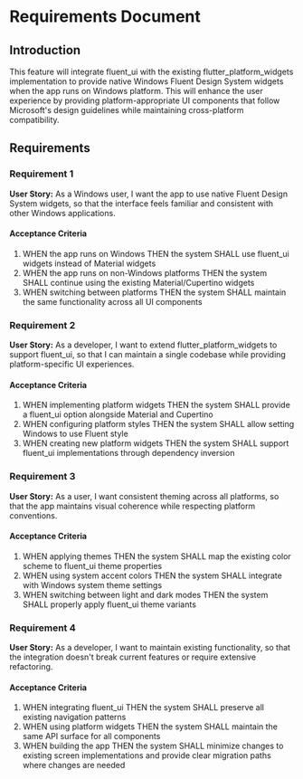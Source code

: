 # Requirements Document

## Introduction

This feature will integrate fluent_ui with the existing flutter_platform_widgets implementation to provide native Windows Fluent Design System widgets when the app runs on Windows platform. This will enhance the user experience by providing platform-appropriate UI components that follow Microsoft's design guidelines while maintaining cross-platform compatibility.

## Requirements

### Requirement 1

**User Story:** As a Windows user, I want the app to use native Fluent Design System widgets, so that the interface feels familiar and consistent with other Windows applications.

#### Acceptance Criteria

1. WHEN the app runs on Windows THEN the system SHALL use fluent_ui widgets instead of Material widgets
2. WHEN the app runs on non-Windows platforms THEN the system SHALL continue using the existing Material/Cupertino widgets
3. WHEN switching between platforms THEN the system SHALL maintain the same functionality across all UI components

### Requirement 2

**User Story:** As a developer, I want to extend flutter_platform_widgets to support fluent_ui, so that I can maintain a single codebase while providing platform-specific UI experiences.

#### Acceptance Criteria

1. WHEN implementing platform widgets THEN the system SHALL provide a fluent_ui option alongside Material and Cupertino
2. WHEN configuring platform styles THEN the system SHALL allow setting Windows to use Fluent style
3. WHEN creating new platform widgets THEN the system SHALL support fluent_ui implementations through dependency inversion

### Requirement 3

**User Story:** As a user, I want consistent theming across all platforms, so that the app maintains visual coherence while respecting platform conventions.

#### Acceptance Criteria

1. WHEN applying themes THEN the system SHALL map the existing color scheme to fluent_ui theme properties
2. WHEN using system accent colors THEN the system SHALL integrate with Windows system theme settings
3. WHEN switching between light and dark modes THEN the system SHALL properly apply fluent_ui theme variants

### Requirement 4

**User Story:** As a developer, I want to maintain existing functionality, so that the integration doesn't break current features or require extensive refactoring.

#### Acceptance Criteria

1. WHEN integrating fluent_ui THEN the system SHALL preserve all existing navigation patterns
2. WHEN using platform widgets THEN the system SHALL maintain the same API surface for all components
3. WHEN building the app THEN the system SHALL minimize changes to existing screen implementations and provide clear migration paths where changes are needed
